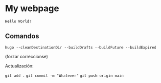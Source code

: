 # My webpage

`Hello World!`

## Comandos

`hugo --cleanDestinationDir --buildDrafts --buildFuture --buildExpired`

(forzar correccionse)

Actualización: 

`git add .`
`git commit -m "Whatever"`
`git push origin main`



